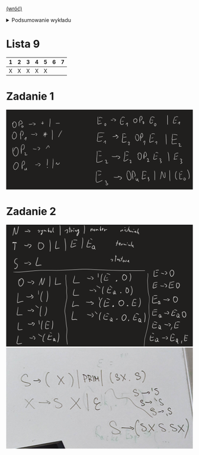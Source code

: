 [(wróć)](../)

<details>
    <summary>Podsumowanie wykładu</summary>

1. Gramatyki bezkontekstowe
2. Parsowanie

</details>

# Lista 9
| 1 | 2 | 3 | 4 | 5 | 6 | 7 |
|---|---|---|---|---|---|---|
| X | X | X | X | X |   |   |

# Zadanie 1
![](p1.png)

# Zadanie 2
![](p2.png)
![](p3.jpg)
